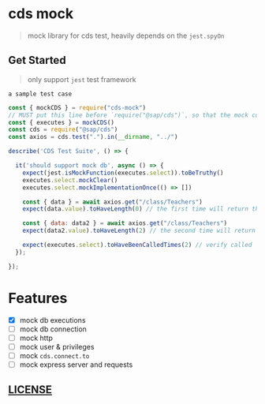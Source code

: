 # cds mock

> mock library for cds test, heavily depends on the `jest.spyOn`


## Get Started

> only support `jest` test framework

`a sample test case`

```js
const { mockCDS } = require("cds-mock")
// MUST put this line before `require("@sap/cds")`, so that the mock could be applied
const { executes } = mockCDS()
const cds = require("@sap/cds")
const axios = cds.test(".").in(__dirname, "../")

describe('CDS Test Suite', () => {

  it('should support mock db', async () => {
    expect(jest.isMockFunction(executes.select)).toBeTruthy()
    executes.select.mockClear()
    executes.select.mockImplementationOnce(() => [])

    const { data } = await axios.get("/class/Teachers")
    expect(data.value).toHaveLength(0) // the first time will return the mocked value

    const { data: data2 } = await axios.get("/class/Teachers")
    expect(data2.value).toHaveLength(2) // the second time will return the original implementation

    expect(executes.select).toHaveBeenCalledTimes(2) // verify called
  });

});

```

# Features

- [x] mock db executions
- [ ] mock db connection
- [ ] mock http
- [ ] mock user & privileges
- [ ] mock `cds.connect.to`
- [ ] mock express server and requests

## [LICENSE](./LICENSE)
